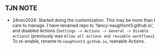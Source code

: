 TJN NOTE
--------
 - 24nov2024: Started doing the customization.  This may be more than I care
   to manage.  I have renamed repo to 'fancy-naughtont3.github.io', and
   disabled Actions (`Settings -> Actions -> General -> Disable actions`)
   (previously was `Allow all actions and reusable workflows`).
   To re-enable, rename to `naughtont3.github.io`, reenable Actions.

